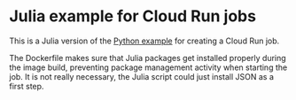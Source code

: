 # Julia example for Cloud Run jobs

This is a Julia version of the [Python example](https://cloud.google.com/run/docs/quickstarts/jobs/build-create-python) for creating a Cloud Run job.

The Dockerfile makes sure that Julia packages get installed properly during the image build, preventing package management activity when starting the job. It is not really necessary, the Julia script could just install JSON as a first step.
